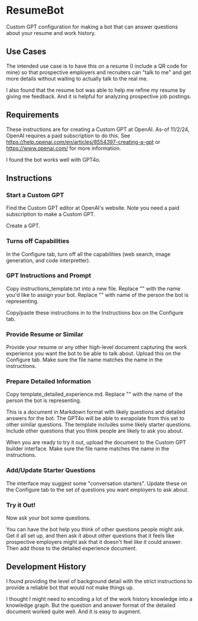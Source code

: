 # ResumeBot
Custom GPT configuration for making a bot that can answer questions about your resume and work history.

## Use Cases
The intended use case is to have this on a resume (I include a QR code for mine) so that prospective employers and recruiters can "talk to me" and get more details without waiting to actually talk to the real me. 

I also found that the resume bot was able to help me refine my resume by giving me feedback. And it is helpful for analyzing prospective job postings.

## Requirements
These instructions are for creating a Custom GPT at OpenAI. As-of 11/2/24, OpenAI requires a paid subscription to do this. See https://help.openai.com/en/articles/8554397-creating-a-gpt or https://www.openai.com/ for more information.

I found the bot works well with GPT4o.

## Instructions

### Start a Custom GPT
Find the Custom GPT editor at OpenAI's website. Note you need a paid subscription to make a Custom GPT.

Create a GPT.

### Turns off Capabilities
In the Configure tab, turn off all the capabilities (web search, image generation, and code interpretter).

### GPT Instructions and Prompt
Copy instructions_template.txt into a new file. Replace "<BOTNAME>" with the name you'd like to assign your bot. Replace "<PERSONNAME>" with name of the person the bot is representing.

Copy/paste these instructions in to the Instructions box on the Configure tab.

### Provide Resume or Similar
Provide your resume or any other high-level document capturing the work experience you want the bot to be able to talk about. Upload this on the Configure tab. Make sure the file name matches the name in the instructions.

### Prepare Detailed Information
Copy template_detailed_experience.md. Replace "<PERSONNAME>" with the name of the person the bot is representing.

This is a document in Markdown format with likely questions and detailed answers for the bot. The GPT4o will be able to exrapolate from this set to other similar questions. The template includes some likely starter questions. Include other questions that you think people are likely to ask you about.

When you are ready to try it out, upload the document to the Custom GPT builder interface. Make sure the file name matches the name in the instructions.

### Add/Update Starter Questions
The interface may suggest some "conversation starters". Update these on the Configure tab to the set of questions you want employers to ask about.

### Try it Out!
Now ask your bot some questions.

You can have the bot help you think of other questions people might ask. Get it all set up, and then ask it about other questions that it feels like prospective employers might ask that it doesn't feel like it could answer. Then add those to the detailed experience document.


## Development History
I found providing the level of background detail with the strict instructions to provide a reliable bot that would not make things up. 

I thought I might need to encoding a lot of the work history knowledge into a knowledge graph. But the question and answer format of the detailed document worked quite well. And it is easy to augment.


